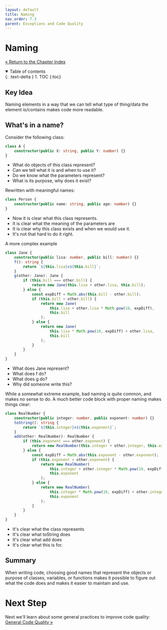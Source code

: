 ```yaml
---
layout: default
title: Naming
nav_order: 7.3
parent: Exceptions and Code Quality
---
```


# Naming

[&laquo; Return to the Chapter Index](index.md)

<details open markdown="block">
  <summary>
    Table of contents
  </summary>
  {: .text-delta }
1. TOC
{:toc}
</details>

## Key Idea

Naming elements in a way that we can tell what type of thing/data the element is/contains makes code more readable.

## What's in a name?

Consider the following class:

```typescript
class A {
    constructor(public X: string, public Y: number) {}
}
```

-   What do objects of this class represent?
-   Can we tell what it is and when to use it?
-   Do we know what the parameters represent?
-   What is its purpose, why does it exist?

Rewritten with meaningful names:

```typescript
class Person {
    constructor(public name: string, public age: number) {}
}
```

-   Now it is clear what this class represents.
-   It is clear what the meaning of the parameters are
-   It is clear why this class exists and when we would use it.
-   It's not that hard to do it right.

A more complex example

```typescript
class Jane {
    constructor(public lisa: number, public bill: number) {}
    f(): string {
        return `${this.lisa}e${this.bill}`;
    }
    g(other: Jane): Jane {
        if (this.bill === other.bill) {
            return new Jane(this.lisa + other.lisa, this.bill);
        } else {
            const expDiff = Math.abs(this.bill - other.bill);
            if (this.bill > other.bill) {
                return new Jane(
                    this.lisa + other.lisa * Math.pow(10, expDiff),
                    this.bill
                );
            } else {
                return new Jane(
                    this.lisa * Math.pow(10, expDiff) + other.lisa,
                    this.bill
                );
            }
        }
    }
}
```

-   What does Jane represent?
-   What does f do?
-   What does g do?
-   Why did someone write this?

While a somewhat extreme example, bad naming is quite common, and makes no sense to do.
A much better code block with proper naming makes things clear:

```typescript
class RealNumber {
    constructor(public integer: number, public exponent: number) {}
    toString(): string {
        return `${this.integer}e${this.exponent}`;
    }
    add(other: RealNumber): RealNumber {
        if (this.exponent === other.exponent) {
            return new RealNumber(this.integer + other.integer, this.exponent);
        } else {
            const expDiff = Math.abs(this.exponent - other.exponent);
            if (this.exponent > other.exponent) {
                return new RealNumber(
                    this.integer + other.integer * Math.pow(10, expDiff),
                    this.exponent
                );
            } else {
                return new RealNumber(
                    this.integer * Math.pow(10, expDiff) + other.integer,
                    this.exponent
                );
            }
        }
    }
}
```

-   It's clear what the class represents
-   It's clear what toString does
-   It's clear what add does
-   It's clear what this is for.

## Summary

When writing code, choosing good names that represent the objects or purpose of classes, variables, or functions makes it possible to figure out what the code does and makes it easier to maintain and use.

# Next Step

Next we'll learn about some general practices to improve code quality: [General Code Quality &raquo;](../7-exceptions_code_qual/general.md)

